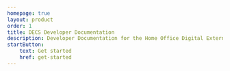 ```yaml
---
homepage: true
layout: product
order: 1
title: DECS Developer Documentation
description: Developer Documentation for the Home Office Digital External Correspondence Service
startButton:
    text: Get started
    href: get-started
---
```




